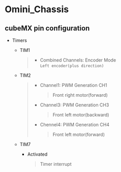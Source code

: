 # Omini_Chassis

## cubeMX pin configuration
* Timers
  * TIM1  
    > * Combined Channels: Encoder Mode  
    >   `Left encoder(plus direction)`
      
  * TIM2
    > * Channel1: PWM Generation CH1
    >   > Front right motor(forward)
    > * Channel3: PWM Generation CH3
    >   > Front left motor(backward)
    > * Chennel4: PWM Generation CH4
    >   > Front left motor(forward)
      
  * TIM7
    * Activated
      > Timer interrupt
